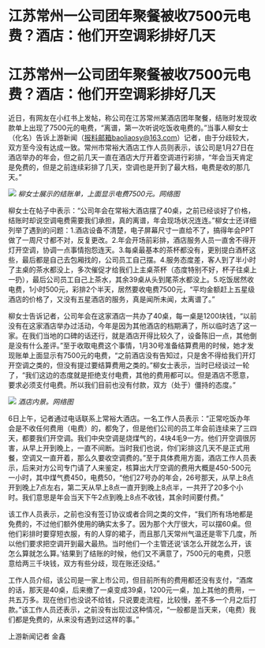 # 江苏常州一公司团年聚餐被收7500元电费？酒店：他们开空调彩排好几天

# 江苏常州一公司团年聚餐被收7500元电费？酒店：他们开空调彩排好几天

近日，有网友在小红书上发帖，称公司在江苏常州某酒店团年聚餐，结账时发现收款单上出现了7500元的电费，“离谱，第一次听说吃饭收电费的。”当事人柳女士（化名）告诉上游新闻（报料邮箱baoliaosy@163.com）记者，由于分歧较大，双方至今没有达成一致。常州市常裕大酒店工作人员则表示，该公司是1月27日在酒店举办的年会，但之前几天一直在酒店大厅开着空调进行彩排，“年会当天肯定是免费的，但是之前连续彩排了几天，空调也是开到了最大档，电费是收的那几天。”

![](https://inews.gtimg.com/om_bt/OsLy0dX2mZM5hmJWnKWTyzKOs73bshq0DSDBMxWeqwGAcAA/1000)
_柳女士展示的结账单，上面显示电费7500元。网络图_

柳女士在帖子中表示：“公司年会在常裕大酒店摆了40桌，之前已经谈好了价格，结账时却说空调电费需要我们承担，真的离谱，年会现场状况连连。”柳女士还详细列举了遇到的问题：1.酒店设备不清楚，电子屏幕尺寸一直给不了，搞得年会PPT做了一周尺寸都不对，反复更改。2.年会开场前彩排，酒店服务人员一直舍不得开灯开空调，协调一点事情抱怨连天。3.每桌最基本的茶杯都没有，更别提白酒杯这些，最后都是自己去包厢找的，公司员工自己摆。4.服务态度差，客人到了半小时了主桌的茶水都没上，多次催促才给我们上主桌茶杯（态度特别不好，杯子往桌上一扔），最后公司员工自己上茶水，其余39桌从头到尾茶水都没上。5.吃饭居然收电费，1小时500元，彩排2个半天，居然要收电费7500元，“平均金额赶上五星级酒店的价格了，又没有五星酒店的服务，真是闻所未闻，太离谱了。”

柳女士告诉记者，公司年会在这家酒店一共办了40桌，每一桌是1200块钱，“以前没有在这家酒店举办过活动，今年是因为其他酒店的档期满了，所以临时选了这一家。在我们当地的口碑的话还行，就是酒店开得比较久了，设备陈旧一点，其他倒是没有什么差评。”至于收取电费这个事情，1月30号准备结算费用的时候，她才发现账单上面显示有7500元的电费，“之前酒店没有告知过，只是舍不得给我们开灯开空调之类的，但没有提过要结算费用之类的。”柳女士表示，当时已经谈过一轮了，“我们这边的态度就是拒绝支付电费，其他的费用都可以。但是酒店不愿意，要求必须支付电费。所以我们目前也没有付款，双方（处于）僵持的态度。”

![](https://inews.gtimg.com/om_bt/OyjuZndSArs3Q3MmZ8_cGvmJdcKm9o1z92Ls60CEA_l70AA/1000)
_酒店内景。网络图_

6日上午，记者通过电话联系上常裕大酒店。一名工作人员表示：“正常吃饭办年会是不收任何费用（电费）的，都免了，但是他们公司的员工年会前连续来了三四天，都要我们开空调。我们中央空调是烧煤气的，4块4毛9一方。他们开空调很厉害，从早上开到晚上，一直不间断。当时我们也说，你们彩排这几天不是正式用餐，空调又一直开着，那么久要收空调费的。”至于具体费用方面，酒店工作人员表示，后来对方公司专门请了人来鉴定，核算出大厅空调的费用大概是450-500元一小时，其中煤气费450，电费50，“他们27号办的年会，26号那天，从早上8点开到晚上7点左右，第二天从早上8点一直开到晚上8点半，一共开了20多个小时。我们意思是年会当天下午2点到晚上8点不收钱，其余时间要付费。”

该工作人员表示，之前也没有签订协议或者合同之类的文件，“我们所有场地都是免费的，不过他们额外使用的确实太多了。因为那个大厅很大，可以摆60桌。但他们彩排时要穿短衣服，有的人穿的裙子，而且那几天常州气温还是零下几度，所以他们要求把空调开到最大最热。当时他们一个主管还说‘该怎么开就怎么开，该怎么算就怎么算。’结果到了结账的时候，他们又不满意了，7500元的电费，只愿意给两三千块钱，双方有些分歧，现在账还没结。”

工作人员介绍，该公司是一家上市公司，但目前所有的费用都还没有支付，“酒席的话，那天是40桌，后来撤了一桌变成39桌，1200元一桌，加上其他的费用，一共五万多。现在他们也没说不给钱，只说要走流程，比较慢，差不多一个月之后打款。”该工作人员还表示，之前没有出现过这种情况，“一般都是当天来，（电费）我们都是免费的，从来没有遇到过这样的事。”

上游新闻记者 金鑫

